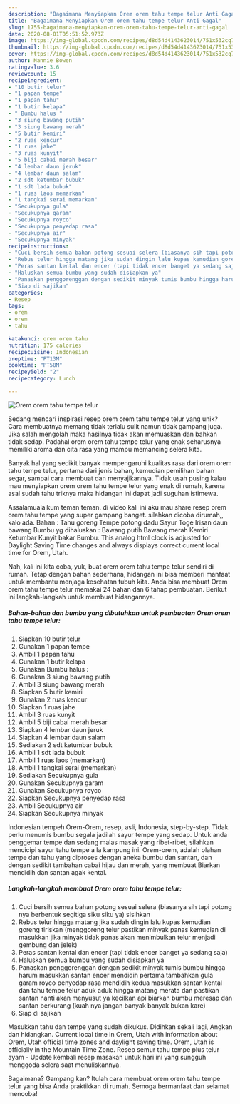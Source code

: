```yaml
---
description: "Bagaimana Menyiapkan Orem orem tahu tempe telur Anti Gagal"
title: "Bagaimana Menyiapkan Orem orem tahu tempe telur Anti Gagal"
slug: 1755-bagaimana-menyiapkan-orem-orem-tahu-tempe-telur-anti-gagal
date: 2020-08-01T05:51:52.973Z
image: https://img-global.cpcdn.com/recipes/d8d54d4143623014/751x532cq70/orem-orem-tahu-tempe-telur-foto-resep-utama.jpg
thumbnail: https://img-global.cpcdn.com/recipes/d8d54d4143623014/751x532cq70/orem-orem-tahu-tempe-telur-foto-resep-utama.jpg
cover: https://img-global.cpcdn.com/recipes/d8d54d4143623014/751x532cq70/orem-orem-tahu-tempe-telur-foto-resep-utama.jpg
author: Nannie Bowen
ratingvalue: 3.6
reviewcount: 15
recipeingredient:
- "10 butir telur"
- "1 papan tempe"
- "1 papan tahu"
- "1 butir kelapa"
- " Bumbu halus "
- "3 siung bawang putih"
- "3 siung bawang merah"
- "5 butir kemiri"
- "2 ruas kencur"
- "1 ruas jahe"
- "3 ruas kunyit"
- "5 biji cabai merah besar"
- "4 lembar daun jeruk"
- "4 lembar daun salam"
- "2 sdt ketumbar bubuk"
- "1 sdt lada bubuk"
- "1 ruas laos memarkan"
- "1 tangkai serai memarkan"
- "Secukupnya gula"
- "Secukupnya garam"
- "Secukupnya royco"
- "Secukupnya penyedap rasa"
- "Secukupnya air"
- "Secukupnya minyak"
recipeinstructions:
- "Cuci bersih semua bahan potong sesuai selera (biasanya sih tapi potong nya berbentuk segitiga siku siku ya) sisihkan"
- "Rebus telur hingga matang jika sudah dingin lalu kupas kemudian goreng tiriskan (menggoreng telur pastikan minyak panas kemudian di masukkan jika minyak tidak panas akan menimbulkan telur menjadi gembung dan jelek)"
- "Peras santan kental dan encer (tapi tidak encer banget ya sedang saja)"
- "Haluskan semua bumbu yang sudah disiapkan ya"
- "Panaskan penggorenggan dengan sedikit minyak tumis bumbu hingga harum masukkan santan encer mendidih pertama tambahkan gula garam royco penyedap rasa mendidih kedua masukkan santan kental dan tahu tempe telur aduk aduk hingga matang merata dan pastikan santan nanti akan menyusut ya kecilkan api biarkan bumbu meresap dan santan berkurang (kuah nya jangan banyak banyak bukan kare)"
- "Siap di sajikan"
categories:
- Resep
tags:
- orem
- orem
- tahu

katakunci: orem orem tahu 
nutrition: 175 calories
recipecuisine: Indonesian
preptime: "PT13M"
cooktime: "PT58M"
recipeyield: "2"
recipecategory: Lunch

---
```



![Orem orem tahu tempe telur](https://img-global.cpcdn.com/recipes/d8d54d4143623014/751x532cq70/orem-orem-tahu-tempe-telur-foto-resep-utama.jpg)

Sedang mencari inspirasi resep orem orem tahu tempe telur yang unik? Cara membuatnya memang tidak terlalu sulit namun tidak gampang juga. Jika salah mengolah maka hasilnya tidak akan memuaskan dan bahkan tidak sedap. Padahal orem orem tahu tempe telur yang enak seharusnya memiliki aroma dan cita rasa yang mampu memancing selera kita.

Banyak hal yang sedikit banyak mempengaruhi kualitas rasa dari orem orem tahu tempe telur, pertama dari jenis bahan, kemudian pemilihan bahan segar, sampai cara membuat dan menyajikannya. Tidak usah pusing kalau mau menyiapkan orem orem tahu tempe telur yang enak di rumah, karena asal sudah tahu triknya maka hidangan ini dapat jadi suguhan istimewa.

Assalamualaikum teman teman. di video kali ini aku mau share resep orem orem tahu tempe yang super gampang banget. silahkan dicoba dirumah,, kalo ada. Bahan : Tahu goreng Tempe potong dadu Sayur Toge Irisan daun bawang Bumbu yg dihaluskan : Bawang putih Bawang merah Kemiri Ketumbar Kunyit bakar Bumbu. This analog html clock is adjusted for Daylight Saving Time changes and always displays correct current local time for Orem, Utah.


Nah, kali ini kita coba, yuk, buat orem orem tahu tempe telur sendiri di rumah. Tetap dengan bahan sederhana, hidangan ini bisa memberi manfaat untuk membantu menjaga kesehatan tubuh kita. Anda bisa membuat Orem orem tahu tempe telur memakai 24 bahan dan 6 tahap pembuatan. Berikut ini langkah-langkah untuk membuat hidangannya.

<!--inarticleads1-->

##### Bahan-bahan dan bumbu yang dibutuhkan untuk pembuatan Orem orem tahu tempe telur:

1. Siapkan 10 butir telur
1. Gunakan 1 papan tempe
1. Ambil 1 papan tahu
1. Gunakan 1 butir kelapa
1. Gunakan  Bumbu halus :
1. Gunakan 3 siung bawang putih
1. Ambil 3 siung bawang merah
1. Siapkan 5 butir kemiri
1. Gunakan 2 ruas kencur
1. Siapkan 1 ruas jahe
1. Ambil 3 ruas kunyit
1. Ambil 5 biji cabai merah besar
1. Siapkan 4 lembar daun jeruk
1. Siapkan 4 lembar daun salam
1. Sediakan 2 sdt ketumbar bubuk
1. Ambil 1 sdt lada bubuk
1. Ambil 1 ruas laos (memarkan)
1. Ambil 1 tangkai serai (memarkan)
1. Sediakan Secukupnya gula
1. Gunakan Secukupnya garam
1. Gunakan Secukupnya royco
1. Siapkan Secukupnya penyedap rasa
1. Ambil Secukupnya air
1. Siapkan Secukupnya minyak


Indonesian tempeh Orem-Orem, resep, asli, Indonesia, step-by-step. Tidak perlu menumis bumbu segala jadilah sayur tempe yang sedap. Untuk anda penggemar tempe dan sedang malas masak yang ribet-ribet, silahkan mencicipi sayur tahu tempe a la kampung ini. Orem-orem, adalah olahan tempe dan tahu yang diproses dengan aneka bumbu dan santan, dan dengan sedikit tambahan cabai hijau dan merah, yang membuat Biarkan mendidih dan santan agak kental. 

<!--inarticleads2-->

##### Langkah-langkah membuat Orem orem tahu tempe telur:

1. Cuci bersih semua bahan potong sesuai selera (biasanya sih tapi potong nya berbentuk segitiga siku siku ya) sisihkan
1. Rebus telur hingga matang jika sudah dingin lalu kupas kemudian goreng tiriskan (menggoreng telur pastikan minyak panas kemudian di masukkan jika minyak tidak panas akan menimbulkan telur menjadi gembung dan jelek)
1. Peras santan kental dan encer (tapi tidak encer banget ya sedang saja)
1. Haluskan semua bumbu yang sudah disiapkan ya
1. Panaskan penggorenggan dengan sedikit minyak tumis bumbu hingga harum masukkan santan encer mendidih pertama tambahkan gula garam royco penyedap rasa mendidih kedua masukkan santan kental dan tahu tempe telur aduk aduk hingga matang merata dan pastikan santan nanti akan menyusut ya kecilkan api biarkan bumbu meresap dan santan berkurang (kuah nya jangan banyak banyak bukan kare)
1. Siap di sajikan


Masukkan tahu dan tempe yang sudah dikukus. Didihkan sekali lagi, Angkan dan hidangkan. Current local time in Orem, Utah with information about Orem, Utah official time zones and daylight saving time. Orem, Utah is officially in the Mountain Time Zone. Resep semur tahu tempe plus telur ayam - Update kembali resep masakan untuk hari ini yang sungguh menggoda selera saat menuliskannya. 

Bagaimana? Gampang kan? Itulah cara membuat orem orem tahu tempe telur yang bisa Anda praktikkan di rumah. Semoga bermanfaat dan selamat mencoba!
